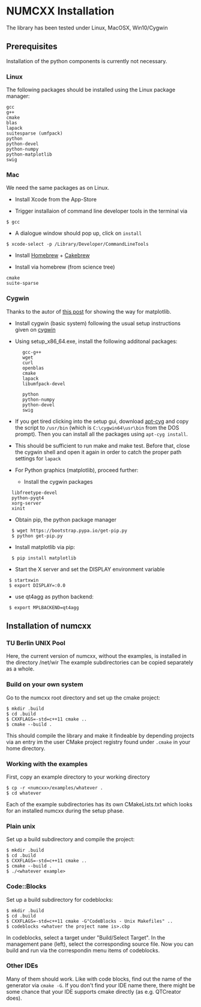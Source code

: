 NUMCXX Installation
===================

The library has been tested under
Linux,
MacOSX,
Win10/Cygwin

## Prerequisites

Installation of the python components is currently not necessary.

### Linux

The following packages should be installed
using the Linux package manager:

````
gcc
g++
cmake 
blas
lapack
suitesparse (umfpack)
python
python-devel
python-numpy
python-matplotlib
swig
````

### Mac

We need the same packages as on Linux.

- Install Xcode from the  App-Store 

- Trigger installaion of command line developer tools in the terminal via 

````
$ gcc
````

- A  dialogue   window  should  pop   up,  click  on  `install`

````
$ xcode-select -p /Library/Developer/CommandLineTools
````

- Install [Homebrew](http://brew.sh/index.html) + [Cakebrew](https://www.cakebrew.com/)

- Install via homebrew (from science tree)
````
cmake
suite-sparse
````


### Cygwin

Thanks to the autor of [this post](https://bynario.com/2016-10-01-minimal-cygwin-python-data-science-installation.html)
for showing the way for matplotlib.


- Install cygwin (basic system) following
  the usual setup instructions given on [cygwin](https://www.cygwin.com/)

- Using setup_x86_64.exe, install the following additonal packages:

````
      gcc-g++
      wget
      curl
      openblas
      cmake
      lapack
      libumfpack-devel

      python
      python-numpy
      python-devel 
      swig
````



- If you get  tired clicking into the setup gui, download [apt-cyg](https://raw.githubusercontent.com/transcode-open/apt-cyg/master/apt-cyg)
  and copy the script to ``/usr/bin`` (which is ``C:\cygwin64\usr\bin`` from the
  DOS prompt). Then you can install all the packages using ``apt-cyg install``.

- This should be sufficient to run make and make test.
  Before that, close the cygwin shell and open it again in order
  to catch the proper path settings for ``lapack``

- For Python graphics (matplotlib), proceed further:

  - Install the cygwin packages

````
  libfreetype-devel 
  python-pyqt4
  xorg-server
  xinit
````

 - Obtain pip, the python package manager

````
  $ wget https://bootstrap.pypa.io/get-pip.py
  $ python get-pip.py
```` 

 - Install matplotlib via pip:

````
  $ pip install matplotlib
````

-  Start the X server and set the DISPLAY environment variable

````
 $ startxwin
 $ export DISPLAY=:0.0
````

- use qt4agg as python backend:

````
 $ export MPLBACKEND=qt4agg
````

## Installation of numcxx

### TU Berlin UNIX Pool

Here,  the  current  version  of  numcxx,  without  the  examples,  is
installed in the directory /net/wir  The example subdirectories can be
copied separately as a whole.

### Build on your own system

Go to the  numcxx root directory and set up the cmake project:

````
$ mkdir .build
$ cd .build
$ CXXFLAGS=-std=c++11 cmake ..
$ cmake --build .
````

This should compile the library and make it findeable by depending
projects via an entry im the user CMake project registry found
under ``.cmake`` in your home directory.

### Working with the examples


First, copy an example directory to your working directory

````
$ cp -r <numcxx>/examples/whatever .
$ cd whatever
````

Each of the example subdirectories has its own CMakeLists.txt which
looks for an installed numcxx during the setup phase.

### Plain unix


Set up a build subdirectory and compile the project:

````
$ mkdir .build
$ cd .build
$ CXXFLAGS=-std=c++11 cmake ..
$ cmake --build .
$ ./<whatever example>
````

### Code::Blocks

Set up a build subdirectory for codeblocks:
````
$ mkdir .build
$ cd .build
$ CXXFLAGS=-std=c++11 cmake -G"CodeBlocks - Unix Makefiles" ..
$ codeblocks <whatver the project name is>.cbp
````


In codeblocks, select a target under "Build/Select Target".
In the management pane (left), select the corresponding
source file. Now you can build and run   via the correspondin
menu items of codeblocks.

### Other IDEs
Many of them should work. Like with  code blocks, find out the name of
the generator via ``cmake -G``. If you don't find your IDE name there,
there might be  some chance that your IDE supports  cmake directly (as
e.g. QTCreator does).

